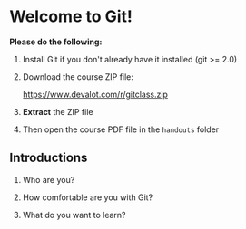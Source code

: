 Welcome to Git!
===============

**Please do the following:**

  1. Install Git if you don't already
     have it installed (git >= 2.0)

  2. Download the course ZIP file:

     https://www.devalot.com/r/gitclass.zip

  3. **Extract** the ZIP file

  4. Then open the course PDF file in the `handouts` folder

Introductions
-------------

  1. Who are you?

  2. How comfortable are you with Git?

  3. What do you want to learn?
